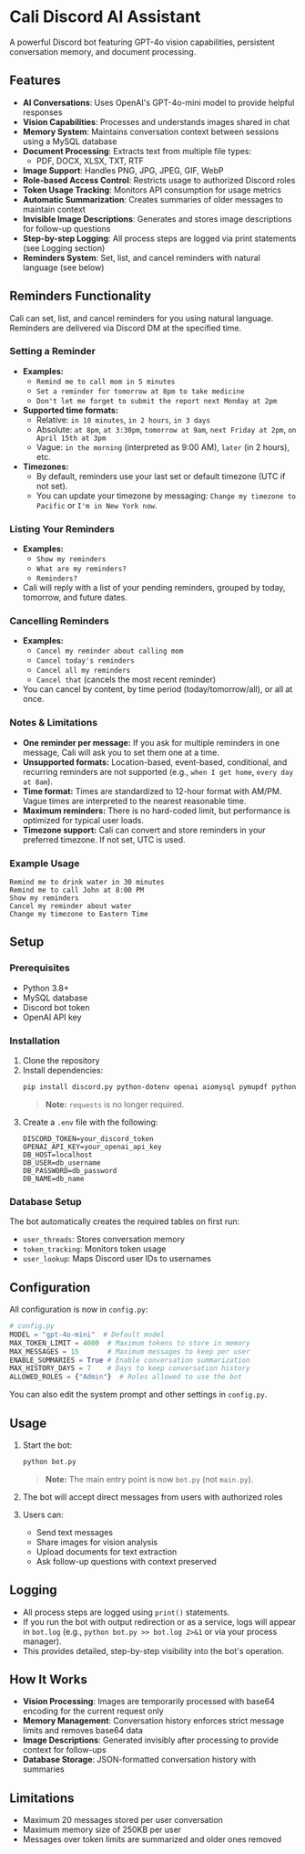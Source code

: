 # Cali Discord AI Assistant

A powerful Discord bot featuring GPT-4o vision capabilities, persistent conversation memory, and document processing.

## Features

- **AI Conversations**: Uses OpenAI's GPT-4o-mini model to provide helpful responses
- **Vision Capabilities**: Processes and understands images shared in chat
- **Memory System**: Maintains conversation context between sessions using a MySQL database
- **Document Processing**: Extracts text from multiple file types:
  - PDF, DOCX, XLSX, TXT, RTF
- **Image Support**: Handles PNG, JPG, JPEG, GIF, WebP
- **Role-based Access Control**: Restricts usage to authorized Discord roles
- **Token Usage Tracking**: Monitors API consumption for usage metrics
- **Automatic Summarization**: Creates summaries of older messages to maintain context
- **Invisible Image Descriptions**: Generates and stores image descriptions for follow-up questions
- **Step-by-step Logging**: All process steps are logged via print statements (see Logging section)
- **Reminders System**: Set, list, and cancel reminders with natural language (see below)

## Reminders Functionality

Cali can set, list, and cancel reminders for you using natural language. Reminders are delivered via Discord DM at the specified time.

### Setting a Reminder
- **Examples:**
  - `Remind me to call mom in 5 minutes`
  - `Set a reminder for tomorrow at 8pm to take medicine`
  - `Don't let me forget to submit the report next Monday at 2pm`
- **Supported time formats:**
  - Relative: `in 10 minutes`, `in 2 hours`, `in 3 days`
  - Absolute: `at 8pm`, `at 3:30pm`, `tomorrow at 9am`, `next Friday at 2pm`, `on April 15th at 3pm`
  - Vague: `in the morning` (interpreted as 9:00 AM), `later` (in 2 hours), etc.
- **Timezones:**
  - By default, reminders use your last set or default timezone (UTC if not set).
  - You can update your timezone by messaging: `Change my timezone to Pacific` or `I'm in New York now`.

### Listing Your Reminders
- **Examples:**
  - `Show my reminders`
  - `What are my reminders?`
  - `Reminders?`
- Cali will reply with a list of your pending reminders, grouped by today, tomorrow, and future dates.

### Cancelling Reminders
- **Examples:**
  - `Cancel my reminder about calling mom`
  - `Cancel today's reminders`
  - `Cancel all my reminders`
  - `Cancel that` (cancels the most recent reminder)
- You can cancel by content, by time period (today/tomorrow/all), or all at once.

### Notes & Limitations
- **One reminder per message:** If you ask for multiple reminders in one message, Cali will ask you to set them one at a time.
- **Unsupported formats:** Location-based, event-based, conditional, and recurring reminders are not supported (e.g., `when I get home`, `every day at 8am`).
- **Time format:** Times are standardized to 12-hour format with AM/PM. Vague times are interpreted to the nearest reasonable time.
- **Maximum reminders:** There is no hard-coded limit, but performance is optimized for typical user loads.
- **Timezone support:** Cali can convert and store reminders in your preferred timezone. If not set, UTC is used.

### Example Usage
```
Remind me to drink water in 30 minutes
Remind me to call John at 8:00 PM
Show my reminders
Cancel my reminder about water
Change my timezone to Eastern Time
```

## Setup

### Prerequisites

- Python 3.8+
- MySQL database
- Discord bot token
- OpenAI API key

### Installation

1. Clone the repository
2. Install dependencies:
   ```bash
   pip install discord.py python-dotenv openai aiomysql pymupdf python-docx openpyxl llama-index striprtf aiohttp aiofiles
   ```
   > **Note:** `requests` is no longer required.
3. Create a `.env` file with the following:
   ```
   DISCORD_TOKEN=your_discord_token
   OPENAI_API_KEY=your_openai_api_key
   DB_HOST=localhost
   DB_USER=db_username
   DB_PASSWORD=db_password
   DB_NAME=db_name
   ```

### Database Setup

The bot automatically creates the required tables on first run:
- `user_threads`: Stores conversation memory
- `token_tracking`: Monitors token usage
- `user_lookup`: Maps Discord user IDs to usernames

## Configuration

All configuration is now in `config.py`:

```python
# config.py
MODEL = "gpt-4o-mini"  # Default model
MAX_TOKEN_LIMIT = 4000  # Maximum tokens to store in memory
MAX_MESSAGES = 15       # Maximum messages to keep per user
ENABLE_SUMMARIES = True # Enable conversation summarization
MAX_HISTORY_DAYS = 7    # Days to keep conversation history
ALLOWED_ROLES = {"Admin"}  # Roles allowed to use the bot
```

You can also edit the system prompt and other settings in `config.py`.

## Usage

1. Start the bot:
   ```bash
   python bot.py
   ```
   > **Note:** The main entry point is now `bot.py` (not `main.py`).

2. The bot will accept direct messages from users with authorized roles
3. Users can:
   - Send text messages
   - Share images for vision analysis
   - Upload documents for text extraction
   - Ask follow-up questions with context preserved

## Logging

- All process steps are logged using `print()` statements.
- If you run the bot with output redirection or as a service, logs will appear in `bot.log` (e.g., `python bot.py >> bot.log 2>&1` or via your process manager).
- This provides detailed, step-by-step visibility into the bot's operation.

## How It Works

- **Vision Processing**: Images are temporarily processed with base64 encoding for the current request only
- **Memory Management**: Conversation history enforces strict message limits and removes base64 data
- **Image Descriptions**: Generated invisibly after processing to provide context for follow-ups
- **Database Storage**: JSON-formatted conversation history with summaries

## Limitations

- Maximum 20 messages stored per user conversation
- Maximum memory size of 250KB per user
- Messages over token limits are summarized and older ones removed